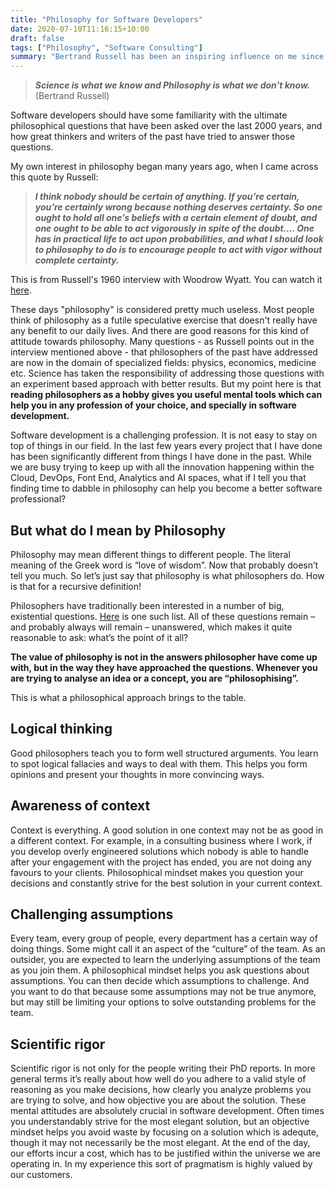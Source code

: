 ```yaml
---
title: "Philosophy for Software Developers"
date: 2020-07-10T11:16:15+10:00
draft: false 
tags: ["Philosophy", "Software Consulting"]
summary: "Bertrand Russell has been an inspiring influence on me since my university years.  This post is inspired by his thoughts on why Philosophy is useful."
---
```


> ***Science is what we know and Philosophy is what we don't know.***\
> (Bertrand Russell)

Software developers should have some familiarity with the ultimate philosophical questions that have been asked over the last 2000 years, and how great thinkers and writers of the past have tried to answer those questions.

My own interest in philosophy began many years ago, when I came across this quote by Russell:

> ***I think nobody should be certain of anything. If you’re certain, you’re certainly wrong because nothing deserves certainty. So one ought to hold all one’s beliefs with a certain element of doubt, and one ought to be able to act vigorously in spite of the doubt…. One has in practical life to act upon probabilities, and what I should look to philosophy to do is to encourage people to act with vigor without complete certainty.***

This is from Russell's 1960 interview with Woodrow Wyatt.  You can watch it <a href="https://www.youtube.com/watch?v=gvOcjzQ32Fw" _target="blank">here</a>.

These days "philosophy" is considered pretty much useless.  Most people think of philosophy as a futile speculative exercise that doesn't really have any benefit to our daily lives.  And there are good reasons for this kind of attitude towards philosophy.  Many questions - as Russell points out in the interview mentioned above - that philosophers of the past have addressed are now in the domain of specialized fields: physics, economics, medicine etc.  Science has taken the responsibility of addressing those questions with an experiment based approach with better results. But my point here is that **reading philosophers as a hobby gives you useful mental tools which can help you in any profession of your choice, and specially in software development.**

Software development is a challenging profession.  It is not easy to stay on top of things in our field.  In the last few years every project that I have done has been significantly different from things I have done in the past.  While we are busy trying to keep up with all the innovation happening within the Cloud, DevOps, Font End, Analytics and AI spaces, what if I tell you that finding time to dabble in philosophy can help you become a better software professional?

## But what do I mean by Philosophy
Philosophy may mean different things to different people.  The literal meaning of the Greek word is “love of wisdom”. Now that probably doesn’t tell you much.  So let’s just say that philosophy is what philosophers do. How is that for a recursive definition!

Philosophers have traditionally been interested in a number of big, existential questions.  <a href="https://philosophy.fsu.edu/undergraduate-study/why-philosophy/What-is-Philosophy" target="_blank">Here</a> is one such list.  All of these questions remain – and probably always will remain – unanswered, which makes it quite reasonable to ask: what’s the point of it all?

**The value of philosophy is not in the answers philosopher have come up with, but in the way they have approached the questions. Whenever you are trying to analyse an idea or a concept, you are “philosophising”.**

This is what a philosophical approach brings to the table.

## Logical thinking
Good philosophers teach you to form well structured arguments. You learn to spot logical fallacies and ways to deal with them. This helps you form opinions and present your thoughts in more convincing ways.

## Awareness of context
Context is everything. A good solution in one context may not be as good in a different context. For example, in a consulting business where I work, if you develop overly engineered solutions which nobody is able to handle after your engagement with the project has ended, you are not doing any favours to your clients. Philosophical mindset makes you question your decisions and constantly strive for the best solution in your current context.

## Challenging assumptions
Every team, every group of people, every department has a certain way of doing things. Some might call it an aspect of the “culture” of the team. As an outsider, you are expected to learn the underlying assumptions of the team as you join them. A philosophical mindset helps you ask questions about assumptions. You can then decide which assumptions to challenge. And you want to do that because some assumptions may not be true anymore, but may still be limiting your options to solve outstanding problems for the team.

## Scientific rigor
Scientific rigor is not only for the people writing their PhD reports. In more general terms it’s really about how well do you adhere to a valid style of reasoning as you make decisions, how clearly you analyze problems you are trying to solve, and how objective you are about the solution. These mental attitudes are absolutely crucial in software development. Often times you understandably strive for the most elegant solution, but an objective mindset helps you avoid waste by focusing on a solution which is adequte, though it may not necessarily be the most elegant. At the end of the day, our efforts incur a cost, which has to be justified within the universe we are operating in. In my experience this sort of pragmatism is highly valued by our customers.
